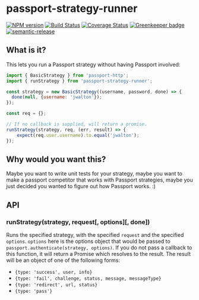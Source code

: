 # passport-strategy-runner

[![NPM version](https://badge.fury.io/js/passport-strategy-runner.svg)](https://npmjs.org/package/passport-strategy-runner)
[![Build Status](https://travis-ci.org/jwalton/passport-strategy-runner.svg)](https://travis-ci.org/jwalton/passport-strategy-runner)
[![Coverage Status](https://coveralls.io/repos/jwalton/passport-strategy-runner/badge.svg)](https://coveralls.io/r/jwalton/passport-strategy-runner)
[![Greenkeeper badge](https://badges.greenkeeper.io/jwalton/passport-strategy-runner.svg)](https://greenkeeper.io/)
[![semantic-release](https://img.shields.io/badge/%20%20%F0%9F%93%A6%F0%9F%9A%80-semantic--release-e10079.svg)](https://github.com/semantic-release/semantic-release)

## What is it?

This lets you run a Passport strategy without having Passport involved:

```js
import { BasicStrategy } from 'passport-http';
import { runStrategy } from 'passport-strategy-runner';

const strategy = new BasicStrategy((username, password, done) => {
  done(null, {username: 'jwalton'});
});

const req = {};

// If no callback is supplied, will return a promise.
runStrategy(strategy, req, (err, result) => {
    expect(req.user.username).to.equal('jwalton');
});
```

## Why would you want this?

Maybe you want to write unit tests for your strategy, maybe you want to make
a passport competitor that works with Passport strategies, maybe you just
decided you wanted to figure out how Passport works.  :)

## API

### runStrategy(strategy, request[, options][, done])

Runs the specified strategy, with the specified `request` and the specified `options`.
`options` here is the options object that would be passed to `passport.authenticate(strategy, options)`.
If you do not pass a callback to this function, it will return a Promise which
resolves to the result.  The result will be an object of one of the following
forms:

* `{type: 'success', user, info}`
* `{type: 'fail', challenge, status, message, messageType}`
* `{type: 'redirect', url, status}`
* `{type: 'pass'}`
